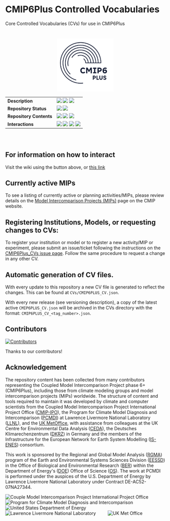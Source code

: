 # CMIP6Plus Controlled Vocabularies

Core Controlled Vocabularies (CVs) for use in CMIP6Plus
#


<div align="center" style="width:100%">
    <img width='180px' style='fill:red;' src='https://raw.githubusercontent.com/WCRP-CMIP/CMIP6Plus_CVs/main/.github/.wiki/cmip6plus600.png'/>
   <br>
    <table>
        <tr>
            <td><strong>Description</strong></td>
            <td>
            <a href='https://github.com/WCRP-CMIP/CMIP6Plus_CVs/releases'><img src='https://img.shields.io/github/release/WCRP-CMIP/CMIP6Plus_CVs?label=CV%20Version%20%5Blatest%5D'></a>
            <a href='https://github.com/PCMDI/cmor'><img src='https://img.shields.io/github/release/PCMDI/cmor?label=CMOR%20Version&color=green'></a>
            <a href='https://github.com/PCMDI/mip-cmor-tables'><img src='https://img.shields.io/github/release/PCMDI/mip-cmor-tables?label=MIP%20Table%20Version&color=purple'></a></td>
        </tr>
        <tr>
            <td><strong>Repository Status</strong></td>
            <td><img src='https://github.com/WCRP-CMIP/CMIP6Plus_CVs/actions/workflows/gen_CV.yml/badge.svg?branch=main'>
            <img src='https://github.com/WCRP-CMIP/CMIP6Plus_CVs/actions/workflows/version_update.yml/badge.svg?branch=main'></td>
        </tr>
        <tr>
            <td><strong>Repository Contents</strong></td>
<td><img src='https://img.shields.io/badge/Activities-%202%20-purple'>
<img src='https://img.shields.io/badge/Experiments-%2022%20-coral'>
<img src='https://img.shields.io/badge/Sources-%201%20-blue'></td></tr end>
        <tr>
            <td><strong>Interactions</strong></td>
            <td> <a href='https://github.com/WCRP-CMIP/CMIP6Plus_CVs/discussions'><img src='https://img.shields.io/github/discussions/WCRP-CMIP/CMIP6Plus_CVs?label=Discussions'></a>
            <a href='https://github.com/WCRP-CMIP/CMIP6Plus_CVs/issues'><img src='https://img.shields.io/github/issues/WCRP-CMIP/CMIP6Plus_CVs?label=Requests'></a>
            <img src="https://img.shields.io/github/contributors/WCRP-CMIP/CMIP6Plus_CVs">
           <img src='https://img.shields.io/github/commit-activity/m/WCRP-CMIP/CMIP6Plus_CVs?label=Commit%20Activity'></td>
        </tr>
    </table>
</div>

<br>





# 

## For information on how to interact
Visit the wiki using the button above, or [this link](https://github.com/WCRP-CMIP/CMIP6Plus_CVs/wiki)

## Currently active MIPs

To see a listing of currently active or planning activities/MIPs, please review details on the [Model Intercomparison Projects (MIPs)](https://wcrp-cmip.org/model-intercomparison-projects-mips/) page on the CMIP website.

## Registering Institutions, Models, or requesting changes to CVs:

To register your institution or model or to register a new activity/MIP or experiment, please submit an issue/ticket following the instructions on the [CMIP6Plus_CVs issue page](https://github.com/WCRP-CMIP/CMIP6Plus_CVs/issues/new). Follow the same procedure to request a change in any other CV.

## Automatic generation of CV files. 
With every update to this repository a new CV file is generated to reflect the changes. This can be found at `CVs/CMIP6PLUS_CV.json`. 

With every new release (see versioning description), a copy of the latest active `CMIP6PLUS_CV.json` will be archived in the CVs directory with the format: `CMIP6PLUS_CV_<tag_number>.json`.


## Contributors

[![Contributors](https://contrib.rocks/image?repo=WCRP-CMIP/CMIP6Plus_CVs)](https://github.com/WCRP-CMIP/CMIP6Plus_CVs/graphs/contributors)

Thanks to our contributors!


## Acknowledgement

The repository content has been collected from many contributors representing the Coupled Model Intercomparison Project phase 6+ (CMIP6Plus), including those from climate modeling groups and model intercomparison projects (MIPs) worldwide. The structure of content and tools required to maintain it was developed by climate and computer scientists from the Coupled Model Intercomparison Project International Project Office ([CMIP-IPO](https://wcrp-cmip.org/cmip-governance/project-office/)), the Program for Climate Model Diagnosis and Intercomparison ([PCMDI](https://pcmdi.llnl.gov/)) at Lawrence Livermore National Laboratory ([LLNL](https://www.llnl.gov/)), and the [UK MetOffice](https://www.metoffice.gov.uk/), with assistance from colleagues at the UK Centre for Environmental Data Analysis ([CEDA](https://www.ceda.ac.uk/)), the Deutsches Klimarechenzentrum ([DKRZ](https://www.dkrz.de/en/)) in Germany and the members of the Infrastructure for the European Network for Earth System Modelling ([IS-ENES](https://is.enes.org/)) consortium.

This work is sponsored by the Regional and Global Model Analysis ([RGMA](https://climatemodeling.science.energy.gov/program/regional-global-model-analysis)) program of the Earth and Environmental Systems Sciences Division ([EESSD](https://science.osti.gov/ber/Research/eessd)) in the Office of Biological and Environmental Research ([BER](https://science.osti.gov/ber)) within the Department of Energy's ([DOE](https://www.energy.gov/)) Office of Science ([OS](https://science.osti.gov/)). The work at PCMDI is performed under the auspices of the U.S. Department of Energy by Lawrence Livermore National Laboratory under Contract DE-AC52-07NA27344.

<p>
    <img src="https://pcmdi.github.io/assets/CMIP/100px-CMIP_Logo_RGB_Positive-square-96dpi.png"
         width="65"
         style="margin-right: 30px"
         title="Couple Model Intercomparison Project International Project Office"
         alt="Couple Model Intercomparison Project International Project Office"
    >&nbsp;
    <img src="https://pcmdi.github.io/assets/PCMDI/100px-PCMDI-Logo-NoText-square-png8.png"
         width="65"
         style="margin-right: 30px"
         title="Program for Climate Model Diagnosis and Intercomparison"
         alt="Program for Climate Model Diagnosis and Intercomparison"
    >&nbsp;
    <img src="https://pcmdi.github.io/assets/DOE/480px-DOE_Seal_Color.png"
         width="65"
         style="margin-right: 30px"
         title="United States Department of Energy"
         alt="United States Department of Energy"
    >&nbsp;
    <img src="https://pcmdi.github.io/assets/LLNL/212px-LLNLiconPMS286-WHITEBACKGROUND.png"
         width="65"
         style="margin-right: 30px"
         title="Lawrence Livermore National Laboratory"
         alt="Lawrence Livermore National Laboratory"
    >&nbsp;
    <img src="https://pcmdi.github.io/assets/MetOffice/100px-Met_Office_LogoBLACK.png"
         width="65"
         style="margin-right: 30px"
         title="UK Met Office"
         alt="UK Met Office"
    >
</p>
